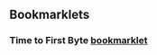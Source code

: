 ## Bookmarklets

### Time to First Byte [bookmarklet](javascript:(function(){try{var%20t=window.performance.timing;alert('Time%20to%20First%20Byte:'%20+(t.responseStart%20-%20t.fetchStart)+%20'%20ms')}catch(e){return%20alert('Timing%20data%20not%20available')}})();void(0))
